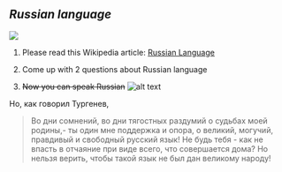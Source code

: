 ## *Russian language*

![](https://ribttes.com/wp-content/uploads/2014/11/Russia.png)

1. Please read this Wikipedia article:
[Russian Language](https://en.wikipedia.org/wiki/Russian_language)

2. Come up with 2 questions about Russian language

3. ~~Now you can speak Russian~~
![alt text](https://afisha.london/wp-content/uploads/2018/10/russian-language-words.png?x58283 "image")

Но, как говорил Тургенев,

>Во дни сомнений, во дни тягостных раздумий о судьбах моей родины,- ты один мне поддержка и опора, о великий, могучий, правдивый и свободный русский язык! Не будь тебя - как не впасть в отчаяние при виде всего, что совершается дома? Но нельзя верить, чтобы такой язык не был дан великому народу!
